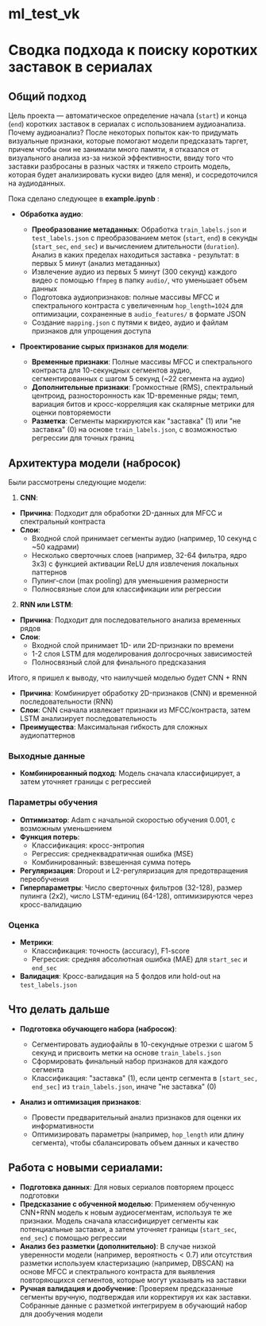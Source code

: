 # ml_test_vk
# Сводка подхода к поиску коротких заставок в сериалах

## Общий подход
Цель проекта — автоматическое определение начала (`start`) и конца (`end`) коротких заставок в сериалах с использованием аудиоанализа. Почему аудиоанализ? После некоторых попыток как-то придумать визуальные признаки, которые помогают модели предсказать таргет, причем чтобы они не занимали много памяти, я отказался от визуального анализа из-за низкой эффективности, ввиду того что заставки разбросаны в разных частях и тяжело строить модель, которая будет анализировать куски видео (для меня), и сосредоточился на аудиоданных.

Пока сделано следующее в **example.ipynb** :

- **Обработка аудио**:
   - **Преобразование метаданных**: Обработка `train_labels.json` и `test_labels.json` с преобразованием меток (`start`, `end`) в секунды (`start_sec`, `end_sec`) и вычислением длительности (`duration`). Анализ в каких пределах находиться заставка - результат: в первых 5 минут (анализ метаданных)
   - Извлечение аудио из первых 5 минут (300 секунд) каждого видео с помощью `ffmpeg` в папку `audio/`, что уменьшает объем данных
   - Подготовка аудиопризнаков: полные массивы MFCC и спектрального контраста с увеличенным `hop_length=1024` для оптимизации, сохраненные в `audio_features/` в формате JSON
   - Создание `mapping.json` с путями к видео, аудио и файлам признаков для упрощения доступа

- **Проектирование сырых признаков для модели**:
   - **Временные признаки**: Полные массивы MFCC и спектрального контраста для 10-секундных сегментов аудио, сегментированных с шагом 5 секунд (~22 сегмента на аудио)
   - **Дополнительные признаки**: Громкостные (RMS), спектральный центроид, разносторонность как 1D-временные ряды; темп, вариация битов и кросс-корреляция как скалярные метрики для оценки повторяемости
   - **Разметка**: Сегменты маркируются как "заставка" (1) или "не заставка" (0) на основе `train_labels.json`, с возможностью регрессии для точных границ

## Архитектура модели (набросок)

Были рассмотрены следующие модели:

1. **CNN**:
  - **Причина**: Подходит для обработки 2D-данных для MFCC и спектральный контраста
  - **Слои**: 
    - Входной слой принимает сегменты аудио (например, 10 секунд с ~50 кадрами)
    - Несколько сверточных слоев (например, 32-64 фильтра, ядро 3x3) с функцией активации ReLU для извлечения локальных паттернов
    - Пулинг-слои (max pooling) для уменьшения размерности
    - Полносвязные слои для классификации или регрессии

2. **RNN или LSTM**:
  - **Причина**: Подходит для последовательного анализа временных рядов
  - **Слои**: 
    - Входной слой принимает 1D- или 2D-признаки по времени
    - 1-2 слоя LSTM для моделирования долгосрочных зависимостей
    - Полносвязный слой для финального предсказания

Итого, я пришел к выводу, что наилучшей моделью будет CNN + RNN 

- **Причина**: Комбинирует обработку 2D-признаков (CNN) и временной последовательности (RNN)
- **Слои**: CNN сначала извлекает признаки из MFCC/контраста, затем LSTM анализирует последовательность
- **Преимущества**: Максимальная гибкость для сложных аудиопаттернов

### Выходные данные
- **Комбинированный подход**: Модель сначала классифицирует, а затем уточняет границы с регрессией

### Параметры обучения
- **Оптимизатор**: Adam с начальной скоростью обучения 0.001, с возможным уменьшением
- **Функция потерь**:
  - Классификация: кросс-энтропия
  - Регрессия: среднеквадратичная ошибка (MSE)
  - Комбинированный: взвешенная сумма потерь
- **Регуляризация**: Dropout и L2-регуляризация для предотвращения переобучения
- **Гиперпараметры**: Число сверточных фильтров (32-128), размер пулинга (2x2), число LSTM-единиц (64-128), оптимизируются через кросс-валидацию

### Оценка
- **Метрики**: 
  - Классификация: точность (accuracy), F1-score
  - Регрессия: средняя абсолютная ошибка (MAE) для `start_sec` и `end_sec`
- **Валидация**: Кросс-валидация на 5 фолдов или hold-out на `test_labels.json`

## Что делать дальше
- **Подготовка обучающего набора (набросок)**:
  - Сегментировать аудиофайлы в 10-секундные отрезки с шагом 5 секунд и присвоить метки на основе `train_labels.json`
  - Сформировать финальный набор признаков для каждого сегмента
  - Классификация: "заставка" (1), если центр сегмента в `[start_sec, end_sec]` из `train_labels.json`, иначе "не заставка" (0)

- **Анализ и оптимизация признаков**:
  - Провести предварительный анализ признаков для оценки их информативности
  - Оптимизировать параметры (например, `hop_length` или длину сегмента), чтобы сбалансировать объем данных и качество
 
## Работа с новыми сериалами:
- **Подготовка данных**: Для новых сериалов повторяем процесс подготовки
- **Предсказание с обученной моделью**: Применяем обученную CNN+RNN модель к новым аудиосегментам, используя те же признаки. Модель сначала классифицирует сегменты как потенциальные заставки, а затем уточняет границы (`start_sec`, `end_sec`) с помощью регрессии
- **Анализ без разметки (дополнительно)**: В случае низкой уверенности модели (например, вероятность < 0.7) или отсутствия разметки используем кластеризацию (например, DBSCAN) на основе MFCC и спектрального контраста для выявления повторяющихся сегментов, которые могут указывать на заставки
- **Ручная валидация и дообучение**: Проверяем предсказанные сегменты вручную, подтверждая или корректируя их как заставки. Собранные данные с разметкой интегрируем в обучающий набор для дообучения модели
